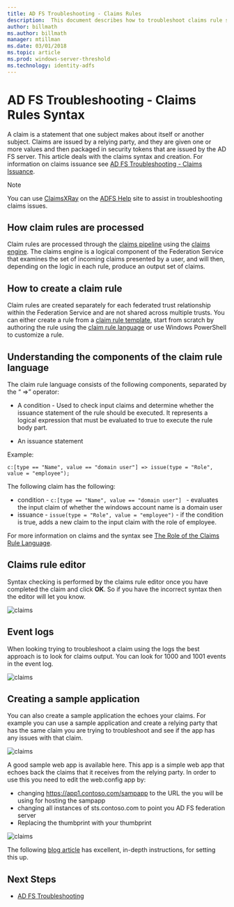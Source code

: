 ```yaml
---
title: AD FS Troubleshooting - Claims Rules
description:  This document describes how to troubleshoot claims rule syntax with AD FS
author: billmath
ms.author: billmath
manager: mtillman
ms.date: 03/01/2018
ms.topic: article
ms.prod: windows-server-threshold
ms.technology: identity-adfs
---
```


# AD FS Troubleshooting - Claims Rules Syntax
A claim is a statement that one subject makes about itself or another subject.  Claims are issued by a relying party, and they are given one or more values and then packaged in security tokens that are issued by the AD FS server.  This article deals with the claims syntax and creation.  For information on claims issuance see [AD FS Troubleshooting - Claims Issuance](ad-fs-tshoot-claims-issuance.md).

>[!NOTE]  
>You can use [ClaimsXRay](https://adfshelp.microsoft.com/ClaimsXray/TokenRequest) on the [ADFS Help](https://adfshelp.microsoft.com) site to assist in troubleshooting claims issues.   

## How claim rules are processed
Claim rules are processed through the [claims pipeline](The-Role-of-the-Claims-Pipeline.md) using the [claims engine](The-Role-of-the-Claims-Engine.md). The claims engine is a logical component of the Federation Service that examines the set of incoming claims presented by a user, and will then, depending on the logic in each rule, produce an output set of claims.

## How to create a claim rule
Claim rules are created separately for each federated trust relationship within the Federation Service and are not shared across multiple trusts. You can either create a rule from a [claim rule template](technical-reference/determine-the-type-of-claim-rule-template-to-use.md), start from scratch by authoring the rule using the [claim rule language](technical-reference/when-to-use-a-custom-claim-rule.md) or use Windows PowerShell to customize a rule.

## Understanding the components of the claim rule language
The claim rule language consists of the following components, separated by the “ =>” operator:

- A condition -  Used to check input claims and determine whether the issuance statement of the rule should be executed.  It represents a logical expression that must be evaluated to true to execute the rule body part.

- An issuance statement

Example:

```c:[type == "Name", value == "domain user"] => issue(type = "Role", value = "employee");``` 

The following claim has the following:
- condition - `c:[type == "Name", value == "domain user"] ` - evaluates the input claim of whether the windows account name is a domain user
- issuance - `issue(type = "Role", value = "employee")` - if the condition is true, adds a new claim to the input claim with the role of employee.

For more information on claims and the syntax see [The Role of the Claims Rule Language](technical-reference/the-role-of-the-claim-rule-language.md).

## Claims rule editor
Syntax checking is performed by the claims rule editor once you have completed the claim and click **OK**.  So if you have the incorrect syntax then the editor will let you know.

![claims](media/ad-fs-tshoot-claims/claims1.png)

## Event logs
When looking trying to troubleshoot a claim using the logs the best approach is to look for claims output.  You can look for 1000 and 1001 events in the event log.

![claims](media/ad-fs-tshoot-claims/claims2.png)

## Creating a sample application
You can also create a sample application the echoes your claims.  For example you can use a sample application and create a relying party that has the same claim you are trying to troubleshoot and see if the app has any issues with that claim.

![claims](media/ad-fs-tshoot-claims/claim4.png)

A good sample web app is available here.  This app is a simple web app that echoes back the claims that it receives from the relying party.  In order to use this you need to edit the web.config app by:
- changing https://app1.contoso.com/sampapp to the URL the you will be using for hosting the sampapp
- changing all instances of sts.contoso.com to point you AD FS federation server
- Replacing the thumbprint with your thumbprint

![claims](media/ad-fs-tshoot-claims/claims3.png)

The following [blog article](https://blogs.technet.microsoft.com/tangent_thoughts/2015/02/20/install-and-configure-a-simple-net-4-5-sample-federated-application-samapp/) has excellent, in-depth instructions, for setting this up.

## Next Steps

- [AD FS Troubleshooting](ad-fs-tshoot-overview.md)